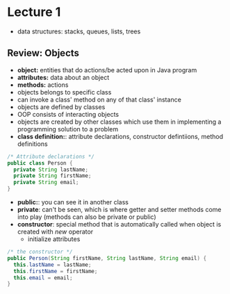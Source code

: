 # Lecture 1

* data structures: stacks, queues, lists, trees

## Review: Objects
*  **object:** entities that do actions/be acted upon in Java program
  * **attributes:** data about an object
  * **methods:** actions
<b></b>
* objects belongs to specific class
* can invoke a class' method on any of that class' instance
* objects are defined by classes
* OOP consists of interacting objects
* objects are created by other classes which use them in implementing a programming solution to a problem
* **class definition:**: attribute declarations, constructor defintiions, method definitions
<b></b>
```Java
/* Attribute declarations */
public class Person {
  private String lastName;
  private String firstName;
  private String email;
}
```
* **public:**: you can see it in another class
* **private**: can't be seen, which is where getter and setter methods come into play (methods can also be private or public)
<b></b>
* **constructor**: special method that is automatically called when object is created with *new* operator
  * initialize attributes
```Java
/* the constructor */
public Person(String firstName, String lastName, String email) {
  this.lastName = lastName;
  this.firstName = firstName;
  this.email = email;
}
